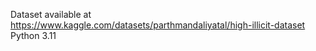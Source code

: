 Dataset available at https://www.kaggle.com/datasets/parthmandaliyatal/high-illicit-dataset
Python 3.11